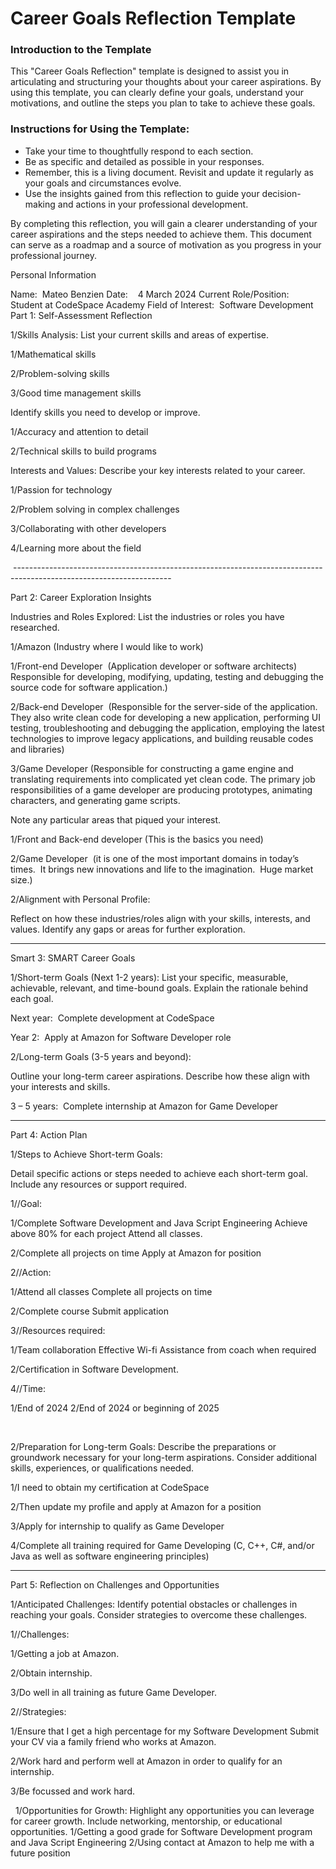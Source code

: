 
# Career Goals Reflection Template

### Introduction to the Template

This "Career Goals Reflection" template is designed to assist you in articulating and structuring your thoughts about your career aspirations. By using this template, you can clearly define your goals, understand your motivations, and outline the steps you plan to take to achieve these goals.

### Instructions for Using the Template:

- Take your time to thoughtfully respond to each section.
- Be as specific and detailed as possible in your responses.
- Remember, this is a living document. Revisit and update it regularly as your goals and circumstances evolve.
- Use the insights gained from this reflection to guide your decision-making and actions in your professional development.

By completing this reflection, you will gain a clearer understanding of your career aspirations and the steps needed to achieve them. This document can serve as a roadmap and a source of motivation as you progress in your professional journey.

Personal Information

Name:  Mateo Benzien
Date:    4 March 2024
Current Role/Position:  Student at CodeSpace Academy
Field of Interest:  Software Development
Part 1: Self-Assessment Reflection

1/Skills Analysis:
List your current skills and areas of expertise.

1/Mathematical skills

2/Problem-solving skills

3/Good time management skills


Identify skills you need to develop or improve.

1/Accuracy and attention to detail

2/Technical skills to build programs
	
Interests and Values:
Describe your key interests related to your career.

1/Passion for technology

2/Problem solving in complex challenges

3/Collaborating with other developers

4/Learning more about the field

 ---------------------------------------------------------------------------------------------------------------------

Part 2: Career Exploration Insights

Industries and Roles Explored:
List the industries or roles you have researched.

1/Amazon (Industry where I would like to work)

1/Front-end Developer  (Application developer or software architects)  Responsible for developing, modifying, updating, testing and debugging the source code for software application.)

2/Back-end Developer  (Responsible for the server-side of the application. They also write clean code for developing a new application, performing UI testing, troubleshooting and debugging the application, employing the latest technologies to improve legacy applications, and building reusable codes and libraries)

3/Game Developer (Responsible for constructing a game engine and translating requirements into complicated yet clean code. The primary job responsibilities of a game developer are producing prototypes, animating characters, and generating game scripts. 

Note any particular areas that piqued your interest.

1/Front and Back-end developer (This is the basics you need)

2/Game Developer  (it is one of the most important domains in today’s times.  It brings new innovations and life to the imagination.  Huge market size.)

	
 2/Alignment with Personal Profile:
 
Reflect on how these industries/roles align with your skills, interests, and values.
Identify any gaps or areas for further exploration.

-------------------------------------------------------------------------------------------------------------------------------------------------------------
	
 Smart 3: SMART Career Goals

	
 1/Short-term Goals (Next 1-2 years):
List your specific, measurable, achievable, relevant, and time-bound goals.
Explain the rationale behind each goal.
 
Next year:  Complete development at CodeSpace

Year 2:  Apply at Amazon for Software Developer role

2/Long-term Goals (3-5 years and beyond):

Outline your long-term career aspirations.
Describe how these align with your interests and skills.

3 – 5 years:  Complete internship at Amazon for Game Developer

--------------------------------------------------------------------------------------------------------------------------------------------------------------

Part 4: Action Plan

1/Steps to Achieve Short-term Goals:

Detail specific actions or steps needed to achieve each short-term goal.
Include any resources or support required.

1//Goal:

1/Complete Software Development and Java Script Engineering
Achieve above 80% for each project
Attend all classes.

2/Complete all projects on time
Apply at Amazon for position


2//Action:

1/Attend all classes
Complete all projects on time

2/Complete course
Submit application

3//Resources required:

1/Team collaboration
Effective Wi-fi
Assistance from coach when required

2/Certification in Software Development.

4//Time:

1/End of 2024
2/End of 2024 or beginning of 2025


 

2/Preparation for Long-term Goals:
	Describe the preparations or groundwork necessary for your long-term aspirations.
	Consider additional skills, experiences, or qualifications needed.
 
1/I need to obtain my certification at CodeSpace

2/Then update my profile and apply at Amazon for a position

3/Apply for internship to qualify as Game Developer

4/Complete all training required for Game Developing (C, C++, C#, and/or Java as well as software engineering principles)

----------------------------------------------------------------------------------------------------------------------------------------------------------------------
 
Part 5: Reflection on Challenges and Opportunities

1/Anticipated Challenges:
	Identify potential obstacles or challenges in reaching your goals.
	Consider strategies to overcome these challenges.
	
1//Challenges:

1/Getting a job at Amazon.

2/Obtain internship.

3/Do well in all training as future Game Developer.

2//Strategies:

1/Ensure that I get a high percentage for my Software Development
Submit your CV via a family friend who works at Amazon.

2/Work hard and perform well at Amazon in order to qualify for an internship.

3/Be focussed and work hard.


 
1/Opportunities for Growth:
	Highlight any opportunities you can leverage for career growth.
	Include networking, mentorship, or educational opportunities.
1/Getting a good grade for Software Development program and Java Script Engineering
2/Using contact at Amazon to help me with a future position
